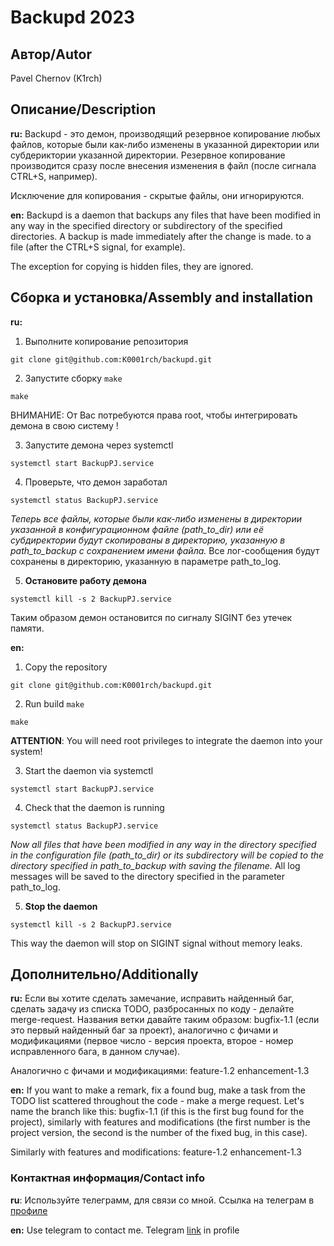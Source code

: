 # Backupd 2023

## Автор/Autor
Pavel Chernov (K1rch)

## Описание/Description
<b>ru:</b>
Backupd - это демон, производящий резервное копирование любых файлов, которые
были как-либо изменены в указанной директории или субдериктории указанной
директории. Резервное копирование производится сразу после внесения изменения
в файл (после сигнала CTRL+S, например).

Исключение для копирования - скрытые файлы, они игнорируются.

<b>en:</b>
Backupd is a daemon that backups any files that
have been modified in any way in the specified directory or subdirectory of the specified
directories. A backup is made immediately after the change is made.
to a file (after the CTRL+S signal, for example).

The exception for copying is hidden files, they are ignored.

## Сборка и установка/Assembly and installation

<b>ru:</b>
1. Выполните копирование репозитория
```
git clone git@github.com:K0001rch/backupd.git
```

2. Запустите сборку `make`
```
make
```

ВНИМАНИЕ:
От Вас потребуются права root, чтобы интегрировать демона в свою систему !

3. Запустите демона через systemctl
```
systemctl start BackupPJ.service
```

4. Проверьте, что демон заработал
```
systemctl status BackupPJ.service
```

<i>
Теперь все файлы, которые были как-либо изменены в директории
указанной в конфигурационном файле (path_to_dir) или её субдиректории
будут скопированы в директорию, указанную в path_to_backup с
сохранением имени файла. 
</i>
Все лог-сообщения будут сохранены в директорию, указанную в параметре
path_to_log.

5. <b>Остановите работу демона</b>
```
systemctl kill -s 2 BackupPJ.service
```
Таким образом демон остановится по сигналу SIGINT без утечек памяти.

<b>en:</b>
1. Copy the repository
```
git clone git@github.com:K0001rch/backupd.git
```

2. Run build `make`
```
make
```

<b>ATTENTION</b>:
You will need root privileges to integrate the daemon into your system!

3. Start the daemon via systemctl
```
systemctl start BackupPJ.service
```

4. Check that the daemon is running
```
systemctl status BackupPJ.service
```

<i>
Now all files that have been modified in any way in the directory
specified in the configuration file (path_to_dir) or its subdirectory
will be copied to the directory specified in path_to_backup with
saving the filename.
</i>
All log messages will be saved to the directory specified in the parameter
path_to_log.

5. <b>Stop the daemon</b>
```
systemctl kill -s 2 BackupPJ.service
```
This way the daemon will stop on SIGINT signal without memory leaks.

## Дополнительно/Additionally
<b>ru:</b>
Если вы хотите сделать замечание, исправить найденный баг, сделать задачу из списка TODO, разбросанных по коду -
делайте merge-request. Названия ветки давайте таким образом:
bugfix-1.1 (если это первый найденный баг за проект), аналогично с фичами и модификациями (первое число - версия проекта, второе - номер исправленного бага, в данном случае).

Аналогично с фичами и модификациями:
feature-1.2
enhancement-1.3

<b>en:</b>
If you want to make a remark, fix a found bug, make a task from the TODO list scattered throughout the code -
make a merge request. Let's name the branch like this:
bugfix-1.1 (if this is the first bug found for the project), similarly with features and modifications (the first number is the project version, the second is the number of the fixed bug, in this case).

Similarly with features and modifications:
feature-1.2
enhancement-1.3

### Контактная информация/Contact info
<b>ru</b>:
Используйте телеграмм, для связи со мной. Ссылка на телеграм в <a href="https://github.com/K0001rch/K0001rch">профиле</a>

<b>en:</b>
Use telegram to contact me. Telegram <a href="https://github.com/K0001rch/K0001rch">link</a> in profile

